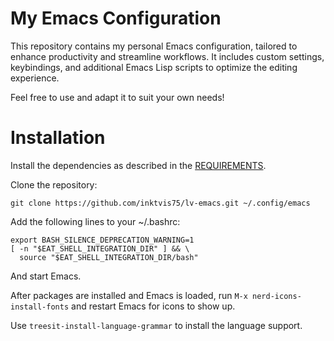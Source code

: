 # My Emacs Configuration

This repository contains my personal Emacs configuration, tailored to enhance
productivity and streamline workflows. It includes custom settings,
keybindings, and additional Emacs Lisp scripts to optimize the editing
experience.  

Feel free to use and adapt it to suit your own needs! 

# Installation

Install the dependencies as described in the
[REQUIREMENTS](https://github.com/inktvis75/lv-emacs/blob/main/REQUIREMENTS.md).

Clone the repository:

```
git clone https://github.com/inktvis75/lv-emacs.git ~/.config/emacs
```

Add the following lines to your ~/.bashrc:

```
export BASH_SILENCE_DEPRECATION_WARNING=1
[ -n "$EAT_SHELL_INTEGRATION_DIR" ] && \
  source "$EAT_SHELL_INTEGRATION_DIR/bash"
```

And start Emacs.

After packages are installed and Emacs is loaded, run `M-x
nerd-icons-install-fonts` and restart Emacs for icons to show up.

Use `treesit-install-language-grammar` to install the language support.


